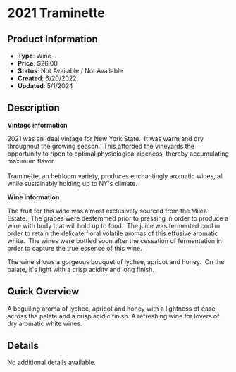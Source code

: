 # 2021 Traminette

## Product Information
- **Type**: Wine
- **Price**: $26.00
- **Status**: Not Available / Not Available
- **Created**: 6/20/2022
- **Updated**: 5/1/2024

## Description
<p><strong>Vintage information</strong></p>
<p>2021 was an ideal vintage for New York State.&nbsp; It was warm and dry throughout the growing season.&nbsp; This afforded the vineyards the opportunity to ripen to optimal physiological ripeness, thereby accumulating maximum flavor.&nbsp;&nbsp;<br /><br />Traminette, an heirloom variety, produces enchantingly aromatic wines, all while sustainably holding up to NY's climate.&nbsp;</p>
<p><strong>Wine information</strong></p>
<p>The fruit for this wine was almost exclusively sourced from the Milea Estate.&nbsp; The grapes were destemmed prior to pressing in order to produce a wine with body that will hold up to food.&nbsp; The juice was fermented cool in order to retain the delicate floral volatile aromas of this effusive aromatic white.&nbsp; The wines were bottled soon after the cessation of fermentation in order to capture the true essence of this wine.&nbsp;</p>
<p>The wine shows a gorgeous bouquet of lychee, apricot and honey.&nbsp; On the palate, it's light with a crisp acidity and long finish.&nbsp;&nbsp;</p>

## Quick Overview
A beguiling aroma of lychee, apricot and honey with a lightness of ease across the palate and a crisp acidic finish.  A refreshing wine for lovers of dry aromatic white wines.

## Details
No additional details available.
